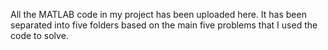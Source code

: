 All the MATLAB code in my project has been uploaded here. It has been separated into five folders based on the main five problems that I used the code to solve. 
